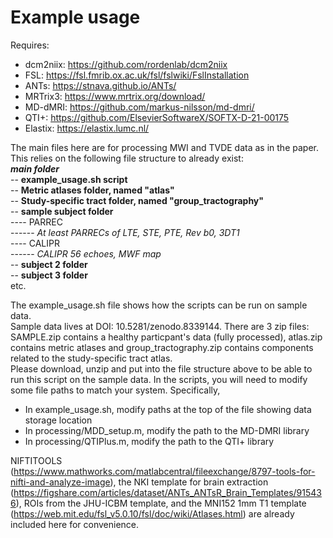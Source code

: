 # Example usage

Requires: 
- dcm2niix: https://github.com/rordenlab/dcm2niix 
- FSL: https://fsl.fmrib.ox.ac.uk/fsl/fslwiki/FslInstallation 
- ANTs: https://stnava.github.io/ANTs/
- MRTrix3: https://www.mrtrix.org/download/ 
- MD-dMRI: https://github.com/markus-nilsson/md-dmri/ 
- QTI+: https://github.com/ElsevierSoftwareX/SOFTX-D-21-00175 
- Elastix: https://elastix.lumc.nl/ 

The main files here are for processing MWI and TVDE data as in the paper.
This relies on the following file structure to already exist: \
***main folder***\
-- **example_usage.sh script**\
-- **Metric atlases folder, named "atlas"**\
-- **Study-specific tract folder, named "group_tractography"**\
-- **sample subject folder**\
---- PARREC\
------ *At least PARRECs of LTE, STE, PTE, Rev b0, 3DT1*\
---- CALIPR\
------ *CALIPR 56 echoes, MWF map*\
-- **subject 2 folder** \
-- **subject 3 folder** \
etc.

The example_usage.sh file shows how the scripts can be run on sample data. \
Sample data lives at DOI: 10.5281/zenodo.8339144. There are 3 zip files: SAMPLE.zip contains a healthy
particpant's data (fully processed), atlas.zip contains metric atlases and group_tractography.zip
contains components related to the study-specific tract atlas. \
Please download, unzip and put into the file structure above to be able to run this script on the sample data.
In the scripts, you will need to modify some file paths to match your system. Specifically,
- In example_usage.sh, modify paths at the top of the file showing data storage location
- In processing/MDD_setup.m, modify the path to the MD-DMRI library
- In processing/QTIPlus.m, modify the path to the QTI+ library

NIFTITOOLS (https://www.mathworks.com/matlabcentral/fileexchange/8797-tools-for-nifti-and-analyze-image), 
the NKI template for brain extraction (https://figshare.com/articles/dataset/ANTs_ANTsR_Brain_Templates/915436), 
ROIs from the JHU-ICBM template, and the MNI152 1mm T1 template (https://web.mit.edu/fsl_v5.0.10/fsl/doc/wiki/Atlases.html)
are already included here for convenience.